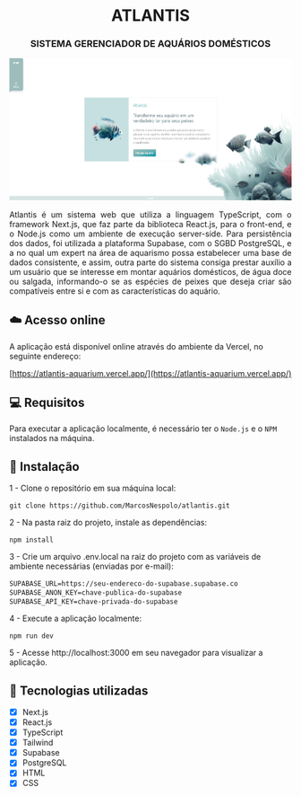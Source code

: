 <h1 align="center"> ATLANTIS </h1>
<h3 align="center"> SISTEMA GERENCIADOR DE AQUÁRIOS DOMÉSTICOS </h3>

<img src="./public/homepage.jpg" alt="ATLANTIS HOME PAGE">

<p align="justify">Atlantis é um sistema web que utiliza a linguagem TypeScript, com o framework Next.js, que faz parte da biblioteca React.js, para o front-end, e o Node.js como um ambiente de execução server-side. Para persistência dos dados, foi utilizada a plataforma Supabase, com o SGBD PostgreSQL, e a no qual um expert na área de aquarismo possa estabelecer uma base de dados consistente, e assim, outra parte do sistema consiga prestar auxílio a um usuário que se interesse em montar aquários domésticos, de água doce ou salgada, informando-o se as espécies de peixes que deseja criar são compatíveis entre si e com as características do aquário.</p>

## ☁️ Acesso online

A aplicação está disponível online através do ambiente da Vercel, no seguinte endereço:

[https://atlantis-aquarium.vercel.app/](https://atlantis-aquarium.vercel.app/)




## 💻 Requisitos

Para executar a aplicação localmente, é necessário ter o `Node.js` e o `NPM` instalados na máquina.



## 🚀 Instalação

1 - Clone o repositório em sua máquina local:
```
git clone https://github.com/MarcosNespolo/atlantis.git
```

2 - Na pasta raiz do projeto, instale as dependências:
```
npm install
```

3 - Crie um arquivo .env.local na raiz do projeto com as variáveis de ambiente necessárias (enviadas por e-mail):
```
SUPABASE_URL=https://seu-endereco-do-supabase.supabase.co
SUPABASE_ANON_KEY=chave-publica-do-supabase
SUPABASE_API_KEY=chave-privada-do-supabase
```

4 - Execute a aplicação localmente:
```
npm run dev
```

5 - Acesse http://localhost:3000 em seu navegador para visualizar a aplicação.



## 🔧 Tecnologias utilizadas
- [x] Next.js
- [x] React.js
- [x] TypeScript
- [x] Tailwind
- [x] Supabase
- [x] PostgreSQL
- [x] HTML
- [x] CSS
